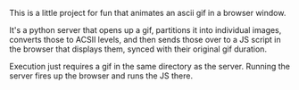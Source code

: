 This is a little project for fun that animates an ascii gif in a browser window.

It's a python server that opens up a gif, partitions it into individual images, converts those to ACSII levels, and then sends those over to a JS script in the browser that displays them, synced with their original gif duration.

Execution just requires a gif in the same directory as the server. Running the server fires up the browser and runs the JS there.
